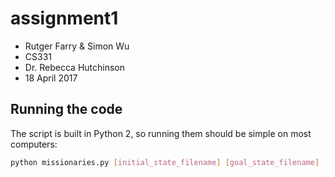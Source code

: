 # assignment1
- Rutger Farry & Simon Wu
- CS331
- Dr. Rebecca Hutchinson
- 18 April 2017

## Running the code
The script is built in Python 2, so running them should be simple on most computers:
```bash
python missionaries.py [initial_state_filename] [goal_state_filename] [mode] [output_file?]
```
